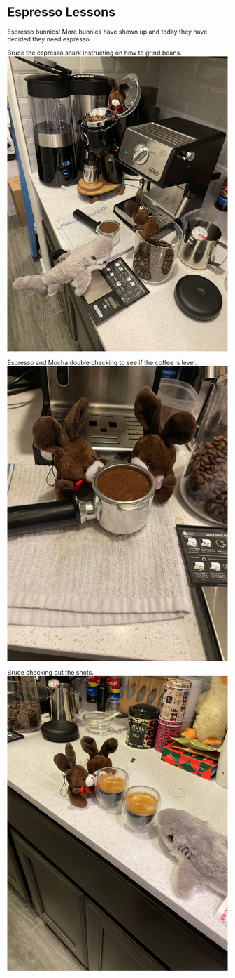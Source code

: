 # Espresso Lessons

Espresso bunnies! More bunnies have shown up and today they have decided they need espresso.

Bruce the espresso shark instructing on how to grind beans.
![image_1](pictures/image_1.jpg)
<div style="page-break-after: always;"></div>

Espresso and Mocha double checking to see if the coffee is level.
![image_2](pictures/image_2.jpeg)
<div style="page-break-after: always;"></div>

Bruce checking out the shots.
![image_3](pictures/image_3.jpeg)
<div style="page-break-after: always;"></div>
